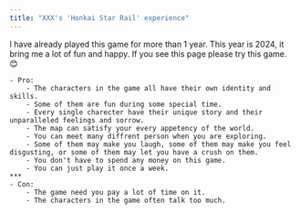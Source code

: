 ```yaml
---
title: "XXX's 'Honkai Star Rail' experience"
---
```

<head>
    <link rel="stylesheet" href="{{'/assets/css/main.css' | relative_url }}">
</head>

<body>
    I have already played this game for more than 1 year.
    This year is 2024, it bring me a lot of fun and happy.
    If you see this page please try this game. 😊

    - Pro:
        - The characters in the game all have their own identity and skills.
        - Some of them are fun during some special time.
        - Every single charecter have their unique story and their unparalleled feelings and sorrow.
        - The map can satisfy your every appetency of the world.
        - You can meet many diffrent person when you are exploring.
        - Some of them may make you laugh, some of them may make you feel disgusting, or some of them may let you have a crush on them.
        - You don't have to spend any money on this game.
        - You can just play it once a week.
    ***
    - Con:
        - The game need you pay a lot of time on it.
        - The characters in the game often talk too much.
</body>
